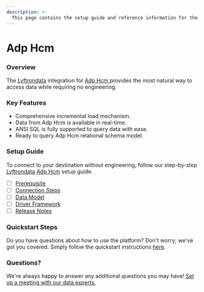 ```yaml
---
description: >-
  This page contains the setup guide and reference information for the Adp Hcm source connector.
---
```


# Adp Hcm

### Overview

The [Lyftrondata](https://www.lyftrondata.com/) integration for [Adp Hcm](https://www.lyftrondata.com/integration/adp-hcm/)[ ](https://www.lyftrondata.com/integration/adp-hcm/)provides the most natural way to access data while requiring no engineering.

### Key Features

* Comprehensive incremental load mechanism.
* Data from Adp Hcm is available in real-time.&#x20;
* ANSI SQL is fully supported to query data with ease.
* Ready to query Adp Hcm relational schema model.

### Setup Guide

To connect to your destination without engineering, follow our step-by-step [Lyftrondata](https://www.lyftrondata.com/)  [Adp Hcm](https://www.lyftrondata.com/integration/adp-hcm/) setup guide.

* [ ] [Prerequisite](../../human-resource-analytics/adp-hcm/prerequisite.md)
* [ ] [Connection Steps](../../human-resource-analytics/adp-hcm/connection-steps.md)
* [ ] [Data Model](../../human-resource-analytics/adp-hcm/data-model/)
* [ ] [Driver Framework](../../human-resource-analytics/adp-hcm/driver-framework/)
* [ ] [Release Notes](../../human-resource-analytics/adp-hcm/release-notes.md)

### Quickstart Steps

Do you have questions about how to use the platform? Don't worry; we've got you covered. Simply follow the quickstart instructions [here](../../../quickstart-steps.md).

### Questions? <a href="#questions" id="questions"></a>

We're always happy to answer any additional questions you may have! [Set up a meeting with our data experts.](https://www.lyftrondata.com/book-a-meeting/)

